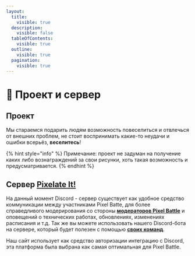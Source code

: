 ```yaml
---
layout:
  title:
    visible: true
  description:
    visible: false
  tableOfContents:
    visible: true
  outline:
    visible: true
  pagination:
    visible: true
---
```


# 📌 Проект и сервер

## Проект

Мы стараемся подарить людям возможность повеселиться и отвлечься от внешних проблем, не стоит воспринимать какие-то неудачи и ошибки всерьёз, **веселитесь**!

{% hint style="info" %}
Примечание: проект не задуман на получение каких либо вознаграждений за свои рисунки, хоть такая возможность и предусматривается.
{% endhint %}

## Сервер [Pixelate It!](https://discord.gg/XBPyGUv3DT)

На данный момент Discord - сервер существует как удобное средство коммуникации между участниками Pixel Batte, для более справедливого модерирования со стороны [**модераторов Pixel Battle**](moderators.md#main) и оповещений о технических работах, обновлениях, изменениях расписания и т.д. Так же вы можете использовать нашего Discord-бота на сервере, который будет полезен с помощью [**своих команд**](bot-pixelbattle.md#commands).

Наш сайт использует как средство авторизации интеграцию с Discord, эта платформа была выбрана как самая оптимальная для Pixel Battle.
